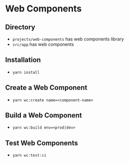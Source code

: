 # Web Components

## Directory

- `projects/web-components` has web components library
- `src/app` has web components

## Installation

- `yarn install`

## Create a Web Component

- `yarn wc:create name=<component-name>`

## Build a Web Component

- `yarn wc:build env=<prod|dev>`

## Test Web Components

- `yarn wc:test:ci`
